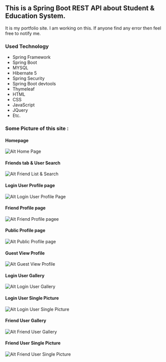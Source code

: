 ## This is a Spring Boot REST API about Student & Education System.
It is my portfolio site. I am working on this. If anyone find any error then feel free to notify me.

### Used Technology
  - Spring Framework
  - Spring Boot
  - MYSQL
  - Hibernate 5
  - Spring Security
  - Spring Boot devtools
  - Thymeleaf
  - HTML
  - CSS
  - JavaScript
  - JQuery
  - Etc.

### Some Picture of this site :

#### Homepage
![Alt Home Page](https://cloud.githubusercontent.com/assets/22825007/20858733/3f5560f2-b976-11e6-8559-146da4fa5a8e.jpg)

#### Friends tab & User Search
![Alt Friend List & Search](https://cloud.githubusercontent.com/assets/22825007/20858728/3f096d5a-b976-11e6-876d-100a2d4b04b9.jpg)

#### Login User Profile page
![Alt Login User Profile Page](https://cloud.githubusercontent.com/assets/22825007/20858732/3f487d42-b976-11e6-934e-12d9c4f30ea4.jpg)

#### Friend Profile page
![Alt Friend Profile pagee](https://cloud.githubusercontent.com/assets/22825007/20858720/035c2086-b976-11e6-8e8a-719056d42d30.jpg)

#### Public Profile page
![Alt Public Profile page](https://cloud.githubusercontent.com/assets/22825007/20858734/3f686620-b976-11e6-89c5-54c093ed1549.jpg)

#### Guest View Profile
![Alt Guest View Profile](https://cloud.githubusercontent.com/assets/22825007/20858731/3f37211e-b976-11e6-97ee-bad5de17eec0.jpg)

#### Login User Gallery
![Alt Login User Gallery](https://cloud.githubusercontent.com/assets/22825007/20858730/3f25a628-b976-11e6-842d-fa964f033470.jpg)

#### Login User Single Picture
![Alt Login User Single Picture](https://cloud.githubusercontent.com/assets/22825007/20858736/3f895358-b976-11e6-8f74-3dcc5fe2a084.jpg)

#### Friend User Gallery
![Alt Friend User Gallery](https://cloud.githubusercontent.com/assets/22825007/20858729/3f15be2a-b976-11e6-9f53-0ded14b04a80.jpg)

#### Friend User Single Picture
![Alt Friend User Single Picture](https://cloud.githubusercontent.com/assets/22825007/20858735/3f78c6be-b976-11e6-9ca4-7ebd26ceffd1.jpg)
